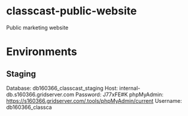 classcast-public-website
========================

Public marketing website

Environments
===================

## Staging

Database: db160366_classcast_staging
Host: internal-db.s160366.gridserver.com
Password: J77xFE#K
phpMyAdmin: https://s160366.gridserver.com/.tools/phpMyAdmin/current
Username: db160366_classca
